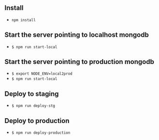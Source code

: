 ## Install
- `npm install`


## Start the server pointing to **localhost** mongodb
- `$ npm run start-local`


## Start the server pointing to **production** mongodb
- `$ export NODE_ENV=local2prod`
- `$ npm run start-local`


## Deploy to staging
- `$ npm run deploy-stg`


## Deploy to production
- `$ npm run deploy-production`
